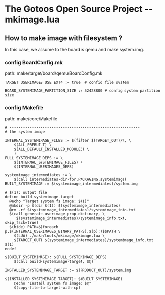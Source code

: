 The Gotoos Open Source Project -- mkimage.lua
================================================================================

How to make image with filesystem ?
--------------------------------------------------------------------------------

In this case, we assume to the board is qemu and make system.img.

### config BoardConfig.mk

path: make/target/board/qemu/BoardConfig.mk

```
TARGET_USERIMAGES_USE_EXT4 := true  # config file system

BOARD_SYSTEMIMAGE_PARTITION_SIZE := 52428800 # config system partition size
```

### config Makefile

path: make/core/Makefile

```
# -----------------------------------------------------------
# the system image

INTERNAL_SYSTEMIMAGE_FILES := $(filter $(TARGET_OUT)/%, \
    $(ALL_PREBUILT) \
    $(ALL_DEFAULT_INSTALLED_MODULES) \
    )
FULL_SYSTEMIMAGE_DEPS := \
    $(INTERNAL_SYSTEMIMAGE_FILES) \
    $(INTERNAL_USERIMAGES_DEPS)

systemimage_intermediates := \
	$(call intermediates-dir-for,PACKAGING,systemimage)
BUILT_SYSTEMIMAGE := $(systemimage_intermediates)/system.img

# $(1): output file
define build-systemimage-target
  @echo "Target system fs image: $(1)"
  @mkdir -p $(dir $(1)) $(systemimage_intermediates)
  @rm -rf $(systemimage_intermediates)/systemimage_info.txt
  $(call generate-userimage-prop-dictinary, \
     $(systemimage_intermediates)/systemimage_info.txt, skip_fsck=true)
  $(hide) PATH=$(foreach p,$(INTERNAL_USERIMAGES_BINARY_PATHS),$(p):)$$PATH \
    $(LUA) ./make/tools/mkimage/mkimage.lua \
    $(TARGET_OUT) $(systemimage_intermediates)/systemimage_info.txt $(1)
endef

$(BUILT_SYSTEMIMAGE): $(FULL_SYSTEMIMAGE_DEPS)
	$(call build-systemimage-target, $@)

INSTALLED_SYSTEMIMAGE_TARGET := $(PRODUCT_OUT)/system.img

$(INSTALLED_SYSTEMIMAGE_TARGET): $(BUILT_SYSTEMIMAGE)
	@echo "Install system fs image: $@"
	$(copy-file-to-target-with-cp)

```